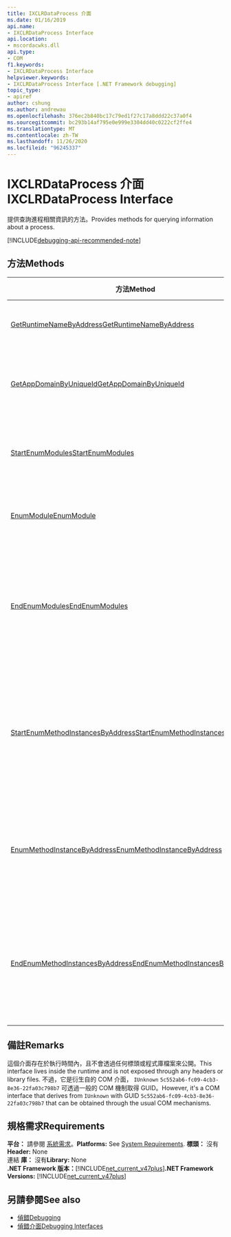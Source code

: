 ```yaml
---
title: IXCLRDataProcess 介面
ms.date: 01/16/2019
api.name:
- IXCLRDataProcess Interface
api.location:
- mscordacwks.dll
api.type:
- COM
f1.keywords:
- IXCLRDataProcess Interface
helpviewer.keywords:
- IXCLRDataProcess Interface [.NET Framework debugging]
topic_type:
- apiref
author: cshung
ms.author: andrewau
ms.openlocfilehash: 376ec2b840bc17c79ed1f27c17a8ddd22c37a0f4
ms.sourcegitcommit: bc293b14af795e0e999e3304dd40c0222cf2ffe4
ms.translationtype: MT
ms.contentlocale: zh-TW
ms.lasthandoff: 11/26/2020
ms.locfileid: "96245337"
---
```

# <a name="ixclrdataprocess-interface"></a><span data-ttu-id="fd55c-102">IXCLRDataProcess 介面</span><span class="sxs-lookup"><span data-stu-id="fd55c-102">IXCLRDataProcess Interface</span></span>

<span data-ttu-id="fd55c-103">提供查詢進程相關資訊的方法。</span><span class="sxs-lookup"><span data-stu-id="fd55c-103">Provides methods for querying information about a process.</span></span>

[!INCLUDE[debugging-api-recommended-note](../../../../includes/debugging-api-recommended-note.md)]

## <a name="methods"></a><span data-ttu-id="fd55c-104">方法</span><span class="sxs-lookup"><span data-stu-id="fd55c-104">Methods</span></span>

| <span data-ttu-id="fd55c-105">方法</span><span class="sxs-lookup"><span data-stu-id="fd55c-105">Method</span></span>                                                                                                                                               | <span data-ttu-id="fd55c-106">描述</span><span class="sxs-lookup"><span data-stu-id="fd55c-106">Description</span></span>                                                                                     |
| ---------------------------------------------------------------------------------------------------------------------------------------------------- | ----------------------------------------------------------------------------------------------- |
| [<span data-ttu-id="fd55c-107">GetRuntimeNameByAddress</span><span class="sxs-lookup"><span data-stu-id="fd55c-107">GetRuntimeNameByAddress</span></span>](ixclrdataprocess-getruntimenamebyaddress-method.md)                     | <span data-ttu-id="fd55c-108">取得指定位址的名稱。</span><span class="sxs-lookup"><span data-stu-id="fd55c-108">Gets a name for the given address.</span></span>                                                               |
| [<span data-ttu-id="fd55c-109">GetAppDomainByUniqueId</span><span class="sxs-lookup"><span data-stu-id="fd55c-109">GetAppDomainByUniqueId</span></span>](ixclrdataprocess-getappdomainbyuniqueid-method.md)                       | <span data-ttu-id="fd55c-110">`AppDomain`依其唯一識別碼取得進程中的。</span><span class="sxs-lookup"><span data-stu-id="fd55c-110">Gets an `AppDomain` in a process by its unique id.</span></span>                                              |
| [<span data-ttu-id="fd55c-111">StartEnumModules</span><span class="sxs-lookup"><span data-stu-id="fd55c-111">StartEnumModules</span></span>](ixclrdataprocess-startenummodules-method.md)                                   | <span data-ttu-id="fd55c-112">提供控制碼來列舉進程的模組。</span><span class="sxs-lookup"><span data-stu-id="fd55c-112">Provides a handle to enumerate the modules of a process.</span></span>                                        |
| [<span data-ttu-id="fd55c-113">EnumModule</span><span class="sxs-lookup"><span data-stu-id="fd55c-113">EnumModule</span></span>](ixclrdataprocess-enummodule-method.md)                                               | <span data-ttu-id="fd55c-114">列舉此進程的模組。</span><span class="sxs-lookup"><span data-stu-id="fd55c-114">Enumerates the modules of this process.</span></span>                                                         |
| [<span data-ttu-id="fd55c-115">EndEnumModules</span><span class="sxs-lookup"><span data-stu-id="fd55c-115">EndEnumModules</span></span>](ixclrdataprocess-endenummodules-method.md)                                       | <span data-ttu-id="fd55c-116">釋放模組列舉期間使用的內部反覆運算器所使用的資源。</span><span class="sxs-lookup"><span data-stu-id="fd55c-116">Releases the resources used by internal iterators used during module enumeration.</span></span>               |
| [<span data-ttu-id="fd55c-117">StartEnumMethodInstancesByAddress</span><span class="sxs-lookup"><span data-stu-id="fd55c-117">StartEnumMethodInstancesByAddress</span></span>](ixclrdataprocess-startenummethodinstancesbyaddress-method.md) | <span data-ttu-id="fd55c-118">提供控制碼，以列舉 `AppDomain` 從指定位址開始的方法實例。</span><span class="sxs-lookup"><span data-stu-id="fd55c-118">Provides a handle to enumerate the method instances of `AppDomain` starting at a given address.</span></span> |
| [<span data-ttu-id="fd55c-119">EnumMethodInstanceByAddress</span><span class="sxs-lookup"><span data-stu-id="fd55c-119">EnumMethodInstanceByAddress</span></span>](ixclrdataprocess-enummethodinstancebyaddress-method.md)             | <span data-ttu-id="fd55c-120">從位址位移開始，列舉這個進程的方法實例。</span><span class="sxs-lookup"><span data-stu-id="fd55c-120">Enumerates the method instances of this process starting at an address offset.</span></span>                  |
| [<span data-ttu-id="fd55c-121">EndEnumMethodInstancesByAddress</span><span class="sxs-lookup"><span data-stu-id="fd55c-121">EndEnumMethodInstancesByAddress</span></span>](ixclrdataprocess-endenummethodinstancesbyaddress-method.md)     | <span data-ttu-id="fd55c-122">釋放實例列舉期間使用的內部反覆運算器所使用的資源。</span><span class="sxs-lookup"><span data-stu-id="fd55c-122">Releases the resources used by internal iterators used during instance enumeration.</span></span>             |

## <a name="remarks"></a><span data-ttu-id="fd55c-123">備註</span><span class="sxs-lookup"><span data-stu-id="fd55c-123">Remarks</span></span>

<span data-ttu-id="fd55c-124">這個介面存在於執行時間內，且不會透過任何標頭或程式庫檔案來公開。</span><span class="sxs-lookup"><span data-stu-id="fd55c-124">This interface lives inside the runtime and is not exposed through any headers or library files.</span></span> <span data-ttu-id="fd55c-125">不過，它是衍生自的 COM 介面， `IUnknown` `5c552ab6-fc09-4cb3-8e36-22fa03c798b7` 可透過一般的 COM 機制取得 GUID。</span><span class="sxs-lookup"><span data-stu-id="fd55c-125">However, it's a COM interface that derives from `IUnknown` with GUID `5c552ab6-fc09-4cb3-8e36-22fa03c798b7` that can be obtained through the usual COM mechanisms.</span></span>

## <a name="requirements"></a><span data-ttu-id="fd55c-126">規格需求</span><span class="sxs-lookup"><span data-stu-id="fd55c-126">Requirements</span></span>

<span data-ttu-id="fd55c-127">**平台：** 請參閱 [系統需求](../../get-started/system-requirements.md)。</span><span class="sxs-lookup"><span data-stu-id="fd55c-127">**Platforms:** See [System Requirements](../../get-started/system-requirements.md).</span></span>
<span data-ttu-id="fd55c-128">**標頭：** 沒有</span><span class="sxs-lookup"><span data-stu-id="fd55c-128">**Header:** None</span></span>  
<span data-ttu-id="fd55c-129">連結 **庫：** 沒有</span><span class="sxs-lookup"><span data-stu-id="fd55c-129">**Library:** None</span></span>  
<span data-ttu-id="fd55c-130">**.NET Framework 版本：**[!INCLUDE[net_current_v47plus](../../../../includes/net-current-v47plus.md)]</span><span class="sxs-lookup"><span data-stu-id="fd55c-130">**.NET Framework Versions:** [!INCLUDE[net_current_v47plus](../../../../includes/net-current-v47plus.md)]</span></span>  

## <a name="see-also"></a><span data-ttu-id="fd55c-131">另請參閱</span><span class="sxs-lookup"><span data-stu-id="fd55c-131">See also</span></span>

- [<span data-ttu-id="fd55c-132">偵錯</span><span class="sxs-lookup"><span data-stu-id="fd55c-132">Debugging</span></span>](index.md)
- [<span data-ttu-id="fd55c-133">偵錯介面</span><span class="sxs-lookup"><span data-stu-id="fd55c-133">Debugging Interfaces</span></span>](debugging-interfaces.md)
